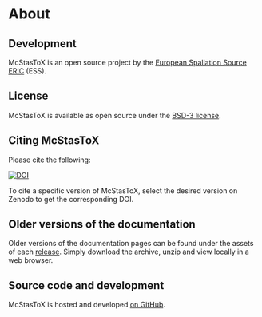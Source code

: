 # About

## Development

McStasToX is an open source project by the [European Spallation Source ERIC](https://europeanspallationsource.se/) (ESS).

## License

McStasToX is available as open source under the [BSD-3 license](https://opensource.org/licenses/BSD-3-Clause).

## Citing McStasToX

Please cite the following:

[![DOI](https://zenodo.org/badge/FIXME.svg)](https://zenodo.org/doi/10.5281/zenodo.FIXME)

To cite a specific version of McStasToX, select the desired version on Zenodo to get the corresponding DOI.

## Older versions of the documentation

Older versions of the documentation pages can be found under the assets of each [release](https://github.com/mccode-dev/McStasToX/releases).
Simply download the archive, unzip and view locally in a web browser.

## Source code and development

McStasToX is hosted and developed [on GitHub](https://github.com/mccode-dev/McStasToX).
